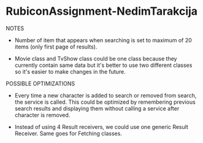 # RubiconAssignment-NedimTarakcija

NOTES

- Number of item that appears when searching is set to maximum of 20 items (only first page of results).

- Movie class and TvShow class could be one class because they currently contain same data but it's better to use two different classes so it's easier to make changes in the future.


POSSIBLE OPTIMIZATIONS

- Every time a new character is added to search or removed from search, the service is called. This could be optimized by remembering previous search results and displaying them without calling a service after character is removed.

- Instead of using 4 Result receivers, we could use one generic Result Receiver. Same goes for Fetching classes.
